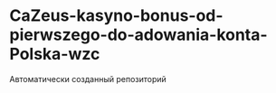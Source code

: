 # CaZeus-kasyno-bonus-od-pierwszego-do-adowania-konta-Polska-wzc
Автоматически созданный репозиторий

